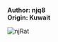 <b>Author: njq8</b><br>
<b>Origin: Kuwait</b><br>

![njRat](https://github.com/yuankong666/Ultimate-RAT-Collection/assets/128066597/0f65f5cd-3e49-4b3b-bb54-52ac2972cd35)

